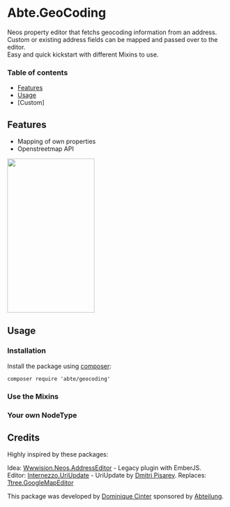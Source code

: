 
# Abte.GeoCoding

Neos property editor that fetchs geocoding information from an address.<br/>
Custom or existing address fields can be mapped and passed over to the editor.<br/>
Easy and quick kickstart with different Mixins to use.

### Table of contents


- [Features](#features)
- [Usage]()
- [Custom]


## Features

- Mapping of own properties
- Openstreetmap API

<img src="https://media.giphy.com/media/0RoLDzJnND5zKX2t9Q/giphy.gif" width="200" height="353" />

## Usage

### Installation

Install the package using [composer](https://getcomposer.org/):

```
composer require 'abte/geocoding'
```
### Use the Mixins
### Your own NodeType


## Credits

Highly inspired by these packages:

Idea: [Wwwision.Neos.AddressEditor](https://github.com/bwaidelich/Wwwision.Neos.AddressEditor) - Legacy plugin with EmberJS. <br/>
Editor: [Internezzo.UriUpdate](https://github.com/internezzo/uriupdate) - UriUpdate by [Dmitri Pisarev](https://github.com/dimaip).
Replaces: [Ttree.GoogleMapEditor](https://github.com/ttreeagency/GoogleMapEditor) 

This package was developed by [Dominique Cinter](https://github.com/) sponsored by [Abteilung](https://github.com/).